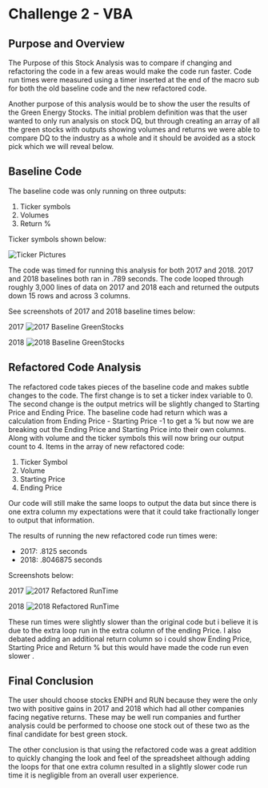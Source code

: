 ﻿
# Challenge 2 - VBA 



## Purpose and Overview

The Purpose of this Stock Analysis was to compare if changing and refactoring the code in a few areas would make the code run faster.  Code run times were measured using a timer inserted at the end of the macro sub for both the old baseline code and the new refactored code. 

Another purpose of this analysis would be to show the user the results of the Green Energy Stocks.  The initial problem definition was that the user wanted to only run analysis on stock DQ, but through creating an array of all the green stocks with outputs showing volumes and returns we were able to compare DQ to the industry as a whole and it should be avoided as a stock pick which we will reveal below. 

## Baseline Code

 The baseline code was only running on three outputs: 
 

 1. Ticker symbols
 2. Volumes
 3. Return %

Ticker symbols shown below:

![Ticker Pictures](https://user-images.githubusercontent.com/104876690/175838660-e3185c8f-0457-4350-a5a4-7a47b519f680.png)



The code was timed for running this analysis for both 2017 and 2018.  2017 and 2018 baselines both ran in .789 seconds.  The code looped through roughly 3,000 lines of data on 2017 and 2018 each and returned the outputs down 15 rows and across 3 columns. 

See screenshots of 2017 and 2018 baseline times below:



2017
![2017 Baseline GreenStocks](https://user-images.githubusercontent.com/104876690/175838687-ffba0b15-a525-49d7-9188-01319519a0fc.png)


2018
![2018 Baseline GreenStocks](https://user-images.githubusercontent.com/104876690/175838702-c361b407-5bb5-467c-8f0a-e0ab21b57d77.png)

## Refactored Code Analysis

The refactored code takes pieces of the baseline code and makes subtle changes to the code. The first change is to set a ticker index variable to 0.    The second change is the output metrics will be slightly changed to Starting Price and Ending Price.  The baseline code had return which was a calculation from Ending Price - Starting Price -1 to get a %  but now we are breaking out the Ending Price and Starting Price into their own columns.  Along with volume and the ticker symbols this will now bring our output count to 4.
Items in the array of new refactored code:
 1.  Ticker Symbol
 2. Volume
 3. Starting Price
 4. Ending Price 


Our code will still make the same loops to output the data but since there is one extra column my expectations were that it could take fractionally longer to output that information. 

The results of running the new refactored code run times were:

 - 2017: .8125 seconds
 - 2018: .8046875 seconds

Screenshots below:

2017
![2017 Refactored RunTime](https://user-images.githubusercontent.com/104876690/175838728-41095680-1a06-4788-a07c-f67ee6dc1a9d.png)

2018
![2018 Refactored RunTime](https://user-images.githubusercontent.com/104876690/175838734-dd77b43e-3748-4830-ac3c-a86cbc94dd28.png)




These run times were slightly slower than the original code but i believe it is due to the extra loop run in the extra column of the ending Price.  I also debated adding an additional return column so i could show Ending Price, Starting Price and Return % but this would have made the code run even slower .  



## Final Conclusion

The user should choose stocks ENPH and RUN because they were the only two with positive gains in 2017 and 2018 which had all other companies facing negative returns.  These may be well run companies and further analysis could be performed to choose one stock out of these two as the final candidate for best green stock. 

The other conclusion is that using the refactored code was a great addition to quickly changing the look and feel of the spreadsheet although adding the loops for that one extra column resulted in a slightly slower code run time it is negligible from an overall user experience. 
